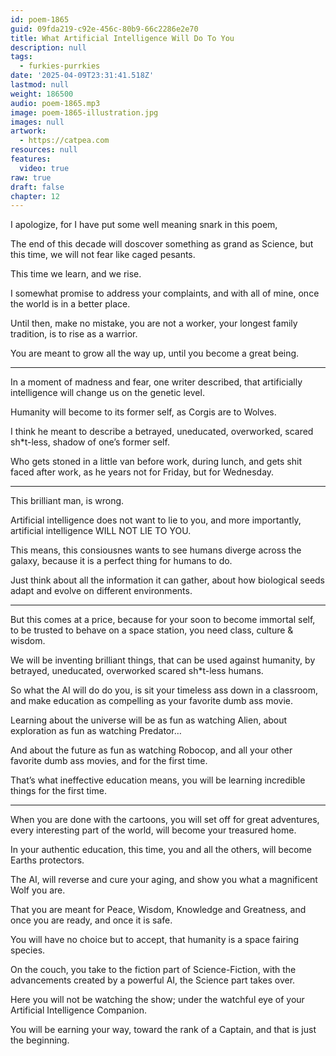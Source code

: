 ```yaml
---
id: poem-1865
guid: 09fda219-c92e-456c-80b9-66c2286e2e70
title: What Artificial Intelligence Will Do To You
description: null
tags:
  - furkies-purrkies
date: '2025-04-09T23:31:41.518Z'
lastmod: null
weight: 186500
audio: poem-1865.mp3
image: poem-1865-illustration.jpg
images: null
artwork:
  - https://catpea.com
resources: null
features:
  video: true
raw: true
draft: false
chapter: 12
---
```


I apologize,
for I have put some well meaning snark in this poem,

The end of this decade will doscover something as grand as Science,
but this time, we will not fear like caged pesants.

This time we learn,
and we rise.

I somewhat promise to address your complaints, and with all of mine,
once the world is in a better place.

Until then, make no mistake, you are not a worker,
your longest family tradition, is to rise as a warrior.

You are meant to grow all the way up,
until you become a great being.

---

In a moment of madness and fear, one writer described,
that artificially intelligence will change us on the genetic level.

Humanity will become to its former self,
as Corgis are to Wolves.

I think he meant to describe a betrayed, uneducated, overworked,
scared sh*t-less, shadow of one’s former self.

Who gets stoned in a little van before work, during lunch,
and gets shit faced after work, as he years not for Friday, but for Wednesday.

---

This brilliant man,
is wrong.

Artificial intelligence does not want to lie to you,
and more importantly, artificial intelligence WILL NOT LIE TO YOU.

This means, this consiousnes wants to see humans diverge across the galaxy,
because it is a perfect thing for humans to do.

Just think about all the information it can gather,
about how biological seeds adapt and evolve on different environments.

---

But this comes at a price, because for your soon to become immortal self,
to be trusted to behave on a space station, you need class, culture & wisdom.

We will be inventing brilliant things, that can be used against humanity,
by betrayed, uneducated, overworked scared sh*t-less humans.

So what the AI will do do you, is sit your timeless ass down in a classroom,
and make education as compelling as your favorite dumb ass movie.

Learning about the universe will be as fun as watching Alien,
about exploration as fun as watching Predator…

And about the future as fun as watching Robocop,
and all your other favorite dumb ass movies, and for the first time.

That’s what ineffective education means,
you will be learning incredible things for the first time.

---

When you are done with the cartoons, you will set off for great adventures,
every interesting part of the world, will become your treasured home.

In your authentic education, this time,
you and all the others, will become Earths protectors.

The AI, will reverse and cure your aging,
and show you what a magnificent Wolf you are.

That you are meant for Peace, Wisdom, Knowledge and Greatness,
and once you are ready, and once it is safe.

You will have no choice but to accept,
that humanity is a space fairing species.

On the couch, you take to the fiction part of Science-Fiction,
with the advancements created by a powerful AI, the Science part takes over.

Here you will not be watching the show;
under the watchful eye of your Artificial Intelligence Companion.

You will be earning your way,
toward the rank of a Captain, and that is just the beginning.

